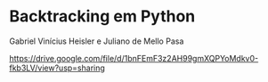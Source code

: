 <h1>Backtracking em Python</h1>

Gabriel Vinícius Heisler e Juliano de Mello Pasa


https://drive.google.com/file/d/1bnFEmF3z2AH99gmXQPYoMdkv0-fkb3LV/view?usp=sharing
